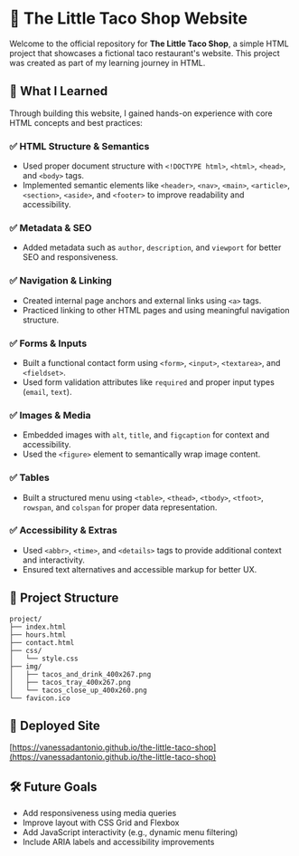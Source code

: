 # 🌮 The Little Taco Shop Website

Welcome to the official repository for **The Little Taco Shop**, a simple HTML project that showcases a fictional taco restaurant's website. This project was created as part of my learning journey in HTML.

## 🧠 What I Learned
Through building this website, I gained hands-on experience with core HTML concepts and best practices:

### ✅ HTML Structure & Semantics
- Used proper document structure with `<!DOCTYPE html>`, `<html>`, `<head>`, and `<body>` tags.
- Implemented semantic elements like `<header>`, `<nav>`, `<main>`, `<article>`, `<section>`, `<aside>`, and `<footer>` to improve readability and accessibility.

### ✅ Metadata & SEO
- Added metadata such as `author`, `description`, and `viewport` for better SEO and responsiveness.

### ✅ Navigation & Linking
- Created internal page anchors and external links using `<a>` tags.
- Practiced linking to other HTML pages and using meaningful navigation structure.

### ✅ Forms & Inputs
- Built a functional contact form using `<form>`, `<input>`, `<textarea>`, and `<fieldset>`.
- Used form validation attributes like `required` and proper input types (`email`, `text`).

### ✅ Images & Media
- Embedded images with `alt`, `title`, and `figcaption` for context and accessibility.
- Used the `<figure>` element to semantically wrap image content.

### ✅ Tables
- Built a structured menu using `<table>`, `<thead>`, `<tbody>`, `<tfoot>`, `rowspan`, and `colspan` for proper data representation.

### ✅ Accessibility & Extras
- Used `<abbr>`, `<time>`, and `<details>` tags to provide additional context and interactivity.
- Ensured text alternatives and accessible markup for better UX.

## 📁 Project Structure

```
project/
├── index.html
├── hours.html
├── contact.html
├── css/
│   └── style.css
├── img/
│   ├── tacos_and_drink_400x267.png
│   ├── tacos_tray_400x267.png
│   └── tacos_close_up_400x260.png
└── favicon.ico
```

## 🚀 Deployed Site

[https://vanessadantonio.github.io/the-little-taco-shop](https://vanessadantonio.github.io/the-little-taco-shop)

## 🛠️ Future Goals

- Add responsiveness using media queries
- Improve layout with CSS Grid and Flexbox
- Add JavaScript interactivity (e.g., dynamic menu filtering)
- Include ARIA labels and accessibility improvements
